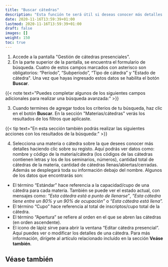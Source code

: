 ```yaml
---
title: "Buscar cátedras"
description: "Esta función te será útil si deseas conocer más detalles sobre los seminarios y cátedras creados en el sistema y si quieres buscar aquellas cátedras/seminarios cuya información o encuentros deseas editar."
date: 2020-11-16T13:59:39+01:00
lastmod: 2020-11-16T13:59:39+01:00
draft: false
images: []
weight: 150
toc: true
---
```


1. Accede a la pantalla "Gestión de cátedras presenciales". 
1. En la parte superior de la pantalla, se encuentra el formulario de búsqueda. Cuatro de estos campos marcados con asterisco son obligatorios: “Período”, “Subperíodo”, “Tipo de cátedra” y "Estado de cátedra". Una vez que hayas ingresado estos datos se habilita el botón **Buscar**.

{{< note text="Puedes completar algunos de los siguientes campos adicionales para realizar una búsqueda avanzada:" >}}

3. Cuando termines de agregar todos los criterios de tu búsqueda, haz clic en el botón **Buscar**. En la sección "Materias/cátedras" verás los resultados de los filtros que aplicaste.

{{< tip text="En esta sección también podrás realizar las siguientes acciones con los resultados de la búsqueda:" >}}

4. Selecciona una materia o cátedra sobre la que desees conocer más detalles haciendo clic sobre su registo. Aquí podrás ver datos como: nombre y código de la materia/cátedra (los códigos de las cátedras contienen letras y los de los seminarios, números), cantidad total de cátedras de la materia, cantidad de cátedras llenas/abiertas/cerradas. Además se desplegará toda su información debajo del nombre. Algunos de los datos que encontrarás son:

- El término “Estándar” hace referencia a la capacidad/cupo de una cátedra para cada materia. También se puede ver el estado actual, con mensajes como: _“Esta cátedra está a punto de llenarse”_, _“Esta cátedra tiene entre un 80% y un 90% de ocupación”_ o _“Esta cátedra está llena”._
- El término “Cupo” hace referencia al total de inscriptos/cupo total de la cátedra. 
- El término “Apertura” se refiere al orden en el que se abren las cátedras (en orden ascendente). 
- El icono de lápiz sirve para abrir la ventana “Editar cátedra presencial“. Aquí puedes ver o modificar los detalles de una cátedra. Para más información, dirígete al artículo relacionado incluído en la sección **Veáse también**.

## Véase también

<!-- {{< link text="Editar cátedras" to="editar-catedras" >}} -->
<br/>
<!-- {{< link text="Abrir cátedras" to="abrir-catedras" >}} -->